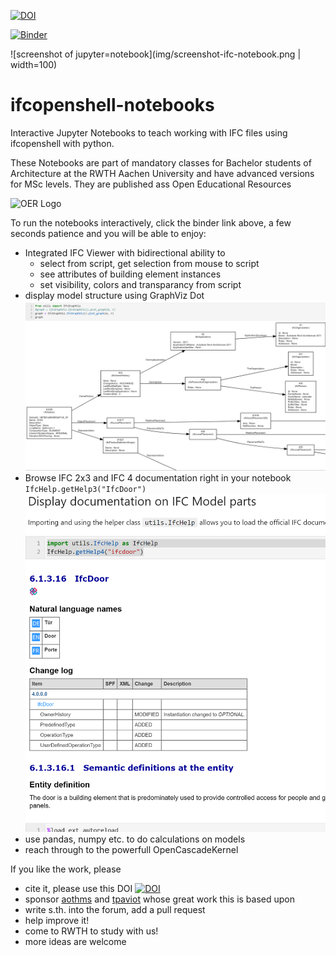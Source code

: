 


[![DOI](https://zenodo.org/badge/383424760.svg)](https://zenodo.org/badge/latestdoi/383424760)


[![Binder](https://mybinder.org/badge_logo.svg)](https://mybinder.org/v2/gh/jakob-beetz/ifcopenshell-binder/main?urlpath=git-pull%3Frepo%3Dhttps%253A%252F%252Fgithub.com%252Fjakob-beetz%252Fifcopenshell-notebooks%26urlpath%3Dlab%252Ftree%252Fifcopenshell-notebooks%252F00_introduction.ipynb%26branch%3Dmain)


![screenshot of jupyter=notebook](img/screenshot-ifc-notebook.png | width=100)


# ifcopenshell-notebooks
Interactive Jupyter Notebooks to teach working with IFC files using ifcopenshell with python.

These Notebooks are part of mandatory classes for Bachelor students of Architecture at the RWTH Aachen University and have advanced versions for MSc levels. 
They are published ass Open Educational Resources 

![OER Logo](https://upload.wikimedia.org/wikipedia/commons/f/f8/Globalen_Logo_f%C3%BCr_Offene_Bildungsresourcen_-_Global_OER_Logo_in_German.svg)



To run the notebooks interactively, click the binder link above, a few seconds patience and you will be able to enjoy:
- Integrated IFC Viewer with bidirectional ability to 
  - select from script, get selection from mouse to script
  - see attributes of building element instances 
  - set visibility, colors and transparancy from script
- display model structure using GraphViz Dot
![dot vizualization](img/ifc-graph-plot.png)
- Browse IFC 2x3 and IFC 4 documentation right in your notebook `IfcHelp.getHelp3("IfcDoor")` 
![documentation in browser](img/ifchelp-example-ifcdoor.png)
- use pandas, numpy etc. to do calculations on models
- reach through to the powerfull OpenCascadeKernel

If you like the work, please
- cite it, please use this DOI [![DOI](https://zenodo.org/badge/383424760.svg)](https://zenodo.org/badge/latestdoi/383424760)
- sponsor [aothms](https://github.com/aothms) and [tpaviot](https://github.com/tpaviot/) whose great work this is based upon
- write s.th. into the forum, add a pull request
- help improve it!
- come to RWTH to study with us!
- more ideas are welcome
